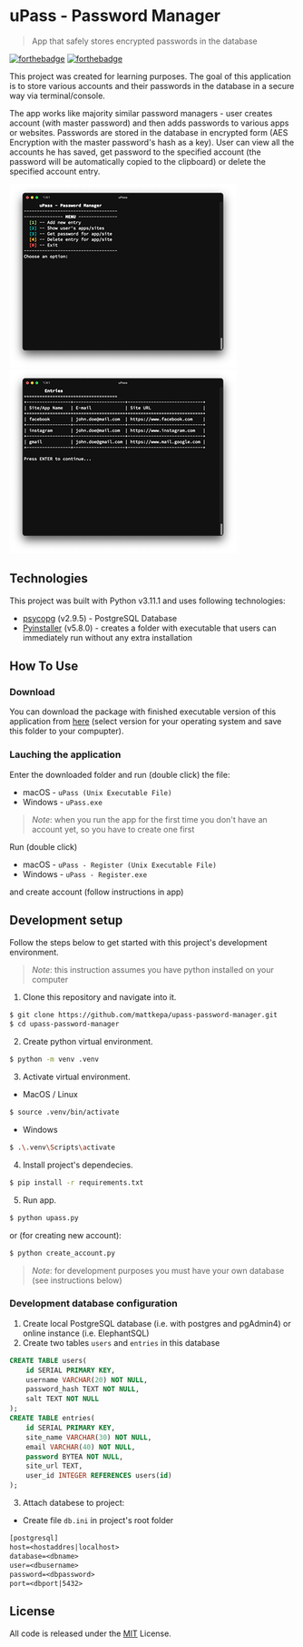 # uPass - Password Manager

> App that safely stores encrypted passwords in the database

[![forthebadge](https://forthebadge.com/images/badges/made-with-python.svg)](https://forthebadge.com) [![forthebadge](https://forthebadge.com/images/badges/built-with-love.svg)](https://forthebadge.com)

This project was created for learning purposes. The goal of this application is to store various accounts and their passwords in the database in a secure way via terminal/console.

The app works like majority similar password managers - user creates account (with master password) and then adds passwords to various apps or websites. Passwords are stored in the database in encrypted form (AES Encryption with the master password's hash as a key). User can view all the accounts he has saved, get password to the specified account (the password will be automatically copied to the clipboard) or delete the specified account entry.

![Fig.1 - Main menu](screenshots/Screen_Shot_Fig1.png) ![Fig.2 - User'ss entries view](screenshots/Screen_Shot_Fig2.png)

## Technologies

This project was built with Python v3.11.1 and uses following technologies:

- [psycopg](https://www.psycopg.org) (v2.9.5) - PostgreSQL Database
- [Pyinstaller](https://pyinstaller.org/en/stable/) (v5.8.0) - creates a folder with executable that users can immediately run without any extra installation

## How To Use

### Download

You can download the package with finished executable version of this application from [here](https://1drv.ms/u/s!AlGBPTpcrcFXi38JsrrOObiO-iLY?e=IgIGCd)
(select version for your operating system and save this folder to your compupter).

### Lauching the application

Enter the downloaded folder and run (double click) the file:

- macOS - `uPass (Unix Executable File)`
- Windows - `uPass.exe`

> _Note_: when you run the app for the first time you don't have an account yet, so you have to create one first

Run (double click)

- macOS - `uPass - Register (Unix Executable File)`
- Windows - `uPass - Register.exe`

and create account (follow instructions in app)

## Development setup

Follow the steps below to get started with this project's development environment.

> _Note_: this instruction assumes you have python installed on your computer

1. Clone this repository and navigate into it.

```sh
$ git clone https://github.com/mattkepa/upass-password-manager.git
$ cd upass-password-manager
```

2. Create python virtual environment.

```sh
$ python -m venv .venv
```

3. Activate virtual environment.

- MacOS / Linux

```sh
$ source .venv/bin/activate
```

- Windows

```sh
$ .\.venv\Scripts\activate
```

4. Install project's dependecies.

```sh
$ pip install -r requirements.txt
```

5. Run app.

```sh
$ python upass.py
```

or (for creating new account):

```sh
$ python create_account.py
```

> _Note_: for development purposes you must have your own database (see instructions below)

### Development database configuration

1. Create local PostgreSQL database (i.e. with postgres and pgAdmin4) or online instance (i.e. ElephantSQL)
2. Create two tables `users` and `entries` in this database

```sql
CREATE TABLE users(
    id SERIAL PRIMARY KEY,
    username VARCHAR(20) NOT NULL,
    password_hash TEXT NOT NULL,
    salt TEXT NOT NULL
);
CREATE TABLE entries(
    id SERIAL PRIMARY KEY,
    site_name VARCHAR(30) NOT NULL,
    email VARCHAR(40) NOT NULL,
    password BYTEA NOT NULL,
    site_url TEXT,
    user_id INTEGER REFERENCES users(id)
);
```

3. Attach databese to project:

- Create file `db.ini` in project's root folder

```
[postgresql]
host=<hostaddres|localhost>
database=<dbname>
user=<dbusername>
password=<dbpassword>
port=<dbport|5432>
```

## License

All code is released under the [MIT](./LICENSE) License.
